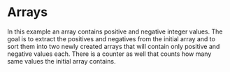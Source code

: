 # Arrays

In this example an array contains positive and negative integer values. The goal is to extract the positives and negatives from the initial array and to sort them into two newly created arrays that will contain only positive and negative values each. There is a counter as well that counts how many same values the initial array contains.